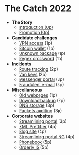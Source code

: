 # The Catch 2022

- **The Story**
    - [Introduction (0p)](00-story/00-introduction.md)
    - [Promotion (0p)](00-story/01-promotion.md)
- **Candidate challenges**
    - [VPN access](01-candidate-challenges/01-vpn-access/README.md) (1p)
    - [Bitcoin wallet](01-candidate-challenges/02-bitcoin-wallet/README.md) (1p)
    - [Unknown package](01-candidate-challenges/03-unknown-package/README.md) (1p)
    - [Regex crossword](01-candidate-challenges/04-regex-crossword/README.md) (1p)
- **Incidents**
    - [Route tracking](02-incidents/01-route-tracking/README.md) (2p)
    - [Van keys](02-incidents/02-van-keys/README.md) (2p)
    - [Messenger portal](02-incidents/03-messenger-portal/README.md) (3p)
    - [Fraudulent e-mail](02-incidents/04-fraudelant-email/README.md) (3p)
- **Miscellaneous**
    - [Old webpages](03-miscellaneous/01-old-webpages/README.md) (1p)
    - [Download backup](03-miscellaneous/02-download-backup/README.md) (2p)
    - [DNS storage](03-miscellaneous/03-dns-storage/README.md) (3p)
    - [Packets auditing](03-miscellaneous/04-packets-auditing/README.md) (3p)
- **Corporate websites**
    - [Streamlining portal](04-corporate-websites/01-streamlining-portal/README.md) (3p)
    - [XML Prettifier](04-corporate-websites/02-xml-prettifier/README.md) (4p)
    - [Blog site](04-corporate-websites/03-blog-site/README.md) (4p)
    - [Streamlining portal NG](04-corporate-websites/04-streamlining-portal-ng) (4p)
    - [Phonebook](04-corporate-websites/05-phonebook/README.md) (5p)
    - [Orderly IS](04-corporate-websites/06-orderly-is/README.md) (5p)
   